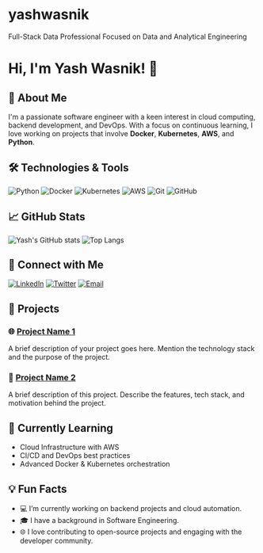 # yashwasnik
Full-Stack Data Professional Focused on Data and Analytical Engineering
# Hi, I'm Yash Wasnik! 👋

## 🚀 About Me
I'm a passionate software engineer with a keen interest in cloud computing, backend development, and DevOps. With a focus on continuous learning, I love working on projects that involve **Docker**, **Kubernetes**, **AWS**, and **Python**.

## 🛠️ Technologies & Tools
![Python](https://img.shields.io/badge/-Python-3776AB?style=flat&logo=python&logoColor=white)
![Docker](https://img.shields.io/badge/-Docker-2496ED?style=flat&logo=docker&logoColor=white)
![Kubernetes](https://img.shields.io/badge/-Kubernetes-326CE5?style=flat&logo=kubernetes&logoColor=white)
![AWS](https://img.shields.io/badge/-AWS-FF9900?style=flat&logo=amazon-aws&logoColor=white)
![Git](https://img.shields.io/badge/-Git-F05032?style=flat&logo=git&logoColor=white)
![GitHub](https://img.shields.io/badge/-GitHub-181717?style=flat&logo=github&logoColor=white)

## 📈 GitHub Stats
![Yash's GitHub stats](https://github-readme-stats.vercel.app/api?username=yashwasnik7&show_icons=true&theme=radical)
![Top Langs](https://github-readme-stats.vercel.app/api/top-langs/?username=yashwasnik7&layout=compact&theme=radical)

## 🔗 Connect with Me
[![LinkedIn](https://img.shields.io/badge/-LinkedIn-0077B5?style=flat&logo=linkedin&logoColor=white)](https://linkedin.com/in/yashwasnik7)
[![Twitter](https://img.shields.io/badge/-Twitter-1DA1F2?style=flat&logo=twitter&logoColor=white)](https://twitter.com/YashWasnik)
[![Email](https://img.shields.io/badge/-Email-D14836?style=flat&logo=gmail&logoColor=white)](mailto:yashwasnik@example.com)

## 📂 Projects
### 🌐 [Project Name 1](https://github.com/yashwasnik7/project1)
A brief description of your project goes here. Mention the technology stack and the purpose of the project.

### 📱 [Project Name 2](https://github.com/yashwasnik7/project2)
A brief description of this project. Describe the features, tech stack, and motivation behind the project.

## 🌱 Currently Learning
- Cloud Infrastructure with AWS
- CI/CD and DevOps best practices
- Advanced Docker & Kubernetes orchestration

## 💡 Fun Facts
- 💻 I’m currently working on backend projects and cloud automation.
- 🎓 I have a background in Software Engineering.
- 🌐 I love contributing to open-source projects and engaging with the developer community.

